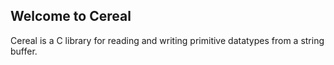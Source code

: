 ## Welcome to Cereal
Cereal is a C library for reading and writing primitive datatypes from a string buffer.
